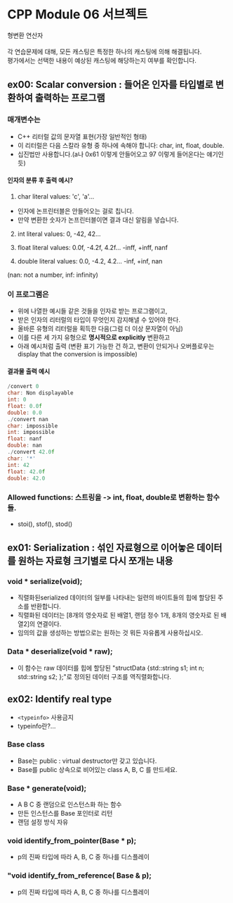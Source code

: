 # CPP Module 06 서브젝트

형변환 연산자<br><br>
각 연습문제에 대해, 모든 캐스팅은 특정한 하나의 캐스팅에 의해 해결됩니다.<br>
평가에서는 선택한 내용이 예상된 캐스팅에 해당하는지 여부를 확인합니다.

## ex00: Scalar conversion : 들어온 인자를 타입별로 변환하여 출력하는 프로그램


### 매개변수는
- C++ 리터럴 값의 문자열 표현(가장 일반적인 형태)
- 이 리터럴은 다음 스칼라 유형 중 하나에 속해야 합니다: char, int, float, double.
- 십진법만 사용합니다.(a나 0x61 이렇게 안들어오고 97 이렇게 들어온다는 얘기인듯)

#### 인자의 분류 후 출력 예시?

1. char literal values: 'c', 'a'...
 - 인자에 논프린터블은 안들어오는 걸로 칩니다.
 - 만약 변환한 숫자가 논프린터블이면 결과 대신 알림을 넣습니다.

2. int literal values: 0, -42, 42...

3. float literal values: 0.0f, -4.2f, 4.2f... -inff, +inff, nanf

4. double literal values: 0.0, -4.2, 4.2... -inf, +inf, nan

(nan: not a number, inf: infinity)

### 이 프로그램은

- 위에 나열한 예시들 같은 것들을 인자로 받는 프로그램이고, 
- 받은 인자의 리터럴의 타입이 무엇인지 감지해낼 수 있어야 한다.
- 올바른 유형의 리터럴을 획득한 다음(그럼 더 이상 문자열이 아님)
- 이를 다른 세 가지 유형으로 **명시적으로 explicitly** 변환하고
- 아래 예시처럼 출력 (변환 표기 가능한 건 하고, 변환이 안되거나 오버플로우는 display that the conversion is impossible)

#### 결과물 출력 예시
 
```cpp
/convert 0
char: Non displayable
int: 0
float: 0.0f
double: 0.0
./convert nan
char: impossible
int: impossible
float: nanf
double: nan
./convert 42.0f
char: '*'
int: 42
float: 42.0f
double: 42.0
```

### Allowed functions: 스트링을 -> int, float, double로 변환하는 함수들. 

- stoi(), stof(), stod()


## ex01: Serialization : 섞인 자료형으로 이어놓은 데이터를 원하는 자료형 크기별로 다시 쪼개는 내용

### void * serialize(void);

- 직렬화된serialized 데이터의 일부를 나타내는 일련의 바이트들의 힙에 할당된 주소를 반환합니다.
- 직렬화된 데이터는 [8개의 영숫자로 된 배열1, 랜덤 정수 1개, 8개의 영숫자로 된 배열2]의 연결이다.
- 임의의 값을 생성하는 방법으로는 원하는 것 뭐든 자유롭게 사용하십시오.

### Data * deserialize(void * raw);

- 이 함수는 raw 데이터를 힙에 할당된 "structData {std::string s1; int n; std::string s2; };"로 정의된 데이터 구조를 역직렬화합니다.

## ex02: Identify real type
- `<typeinfo>` 사용금지
 - typeinfo란?...

### Base class

- Base는 public : virtual destructor만 갖고 있습니다.
- Base를 public 상속으로 비어있는 class A, B, C 를 만드세요.

### Base * generate(void);

- A B C 중 랜덤으로 인스턴스화 하는 함수
- 만든 인스턴스를 Base 포인터로 리턴
- 랜덤 설정 방식 자유

### void identify_from_pointer(Base * p);

- p의 진짜 타입에 따라 A, B, C 중 하나를 디스플레이

### "void identify_from_reference( Base & p);

- p의 진짜 타입에 따라 A, B, C 중 하나를 디스플레이
